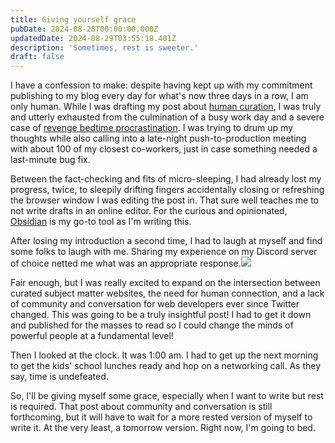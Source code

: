 ```yaml
---
title: Giving yourself grace
pubDate: 2024-08-28T00:00:00.000Z
updatedDate: 2024-08-29T03:55:18.401Z
description: 'Sometimes, rest is sweeter.'
draft: false
---
```


I have a confession to make: despite having kept up with my commitment publishing to my blog every day for what's now three days in a row, I am only human. While I was drafting my post about [human curation](https://charlesvillard.co/blog/curation/), I was truly and utterly exhausted from the culmination of a busy work day and a severe case of [revenge bedtime procrastination](https://www.verywellmind.com/what-is-revenge-bedtime-procrastination-5189591). I was trying to drum up my thoughts while also calling into a late-night push-to-production meeting with about 100 of my closest co-workers, just in case something needed a last-minute bug fix.

Between the fact-checking and fits of micro-sleeping, I had already lost my progress, twice, to sleepily drifting fingers accidentally closing or refreshing the browser window I was editing the post in. That sure well teaches me to not write drafts in an online editor. For the curious and opinionated, [Obsidian](https://obsidian.md/) is my go-to tool as I'm writing this.

After losing my introduction a second time, I had to laugh at myself and find some folks to laugh with me. Sharing my experience on my Discord server of choice netted me what was an appropriate response.![](</public/assets/media/Screenshot 2024-08-27 at 9.56.26 PM.png>)

Fair enough, but I was really excited to expand on the intersection between curated subject matter websites, the need for human connection, and a lack of community and conversation for web developers ever since Twitter changed. This was going to be a truly insightful post! I had to get it down and published for the masses to read so I could change the minds of powerful people at a fundamental level!

Then I looked at the clock. It was 1:00 am. I had to get up the next morning to get the kids' school lunches ready and hop on a networking call. As they say, time is undefeated.

So, I'll be giving myself some grace, especially when I want to write but rest is required. That post about community and conversation is still forthcoming, but it will have to wait for a more rested version of myself to write it. At the very least, a tomorrow version. Right now, I'm going to bed.
